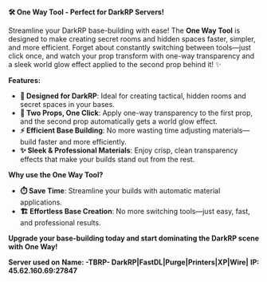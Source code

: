 **🛠️ One Way Tool - Perfect for DarkRP Servers!**

Streamline your DarkRP base-building with ease! The **One Way Tool** is designed to make creating secret rooms and hidden spaces faster, simpler, and more efficient. Forget about constantly switching between tools—just click once, and watch your prop transform with one-way transparency and a sleek world glow effect applied to the second prop behind it! ✨

**Features:**
- **🎯 Designed for DarkRP**: Ideal for creating tactical, hidden rooms and secret spaces in your bases.
- **🔧 Two Props, One Click**: Apply one-way transparency to the first prop, and the second prop automatically gets a world glow effect.
- **⚡ Efficient Base Building**: No more wasting time adjusting materials—build faster and more efficiently.
- **✨ Sleek & Professional Materials**: Enjoy crisp, clean transparency effects that make your builds stand out from the rest.

**Why use the One Way Tool?**
- **⏱️ Save Time**: Streamline your builds with automatic material applications.
- **🏗️ Effortless Base Creation**: No more switching tools—just easy, fast, and professional results.

**Upgrade your base-building today and start dominating the DarkRP scene with One Way!**

**Server used on**
**Name: -TBRP- DarkRP|FastDL|Purge|Printers|XP|Wire|**
**IP: 45.62.160.69:27847**
